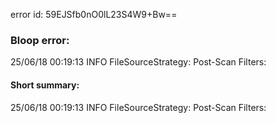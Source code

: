 error id: 59EJSfb0nO0lL23S4W9+Bw==
### Bloop error:

25/06/18 00:19:13 INFO FileSourceStrategy: Post-Scan Filters:
#### Short summary: 

25/06/18 00:19:13 INFO FileSourceStrategy: Post-Scan Filters: